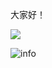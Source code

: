 <!--
**NicholasChong/NicholasChong** is a ✨ _special_ ✨ repository because its `README.md` (this file) appears on your GitHub profile.

Here are some ideas to get you started:

- 🔭 I’m currently working on ...
- 🌱 I’m currently learning ...
- 👯 I’m looking to collaborate on ...
- 🤔 I’m looking for help with ...
- 💬 Ask me about ...
- 📫 How to reach me: ...
- 😄 Pronouns: ...
- ⚡ Fun fact: ...
-->


大家好！

![](http://antzuhl.cn:4000/get/@NicholasChong.readme)

![info](https://github-readme-stats.vercel.app/api?username=NicholasChong&show_icons=true&count_private=true&hide=prs&theme=dark)
